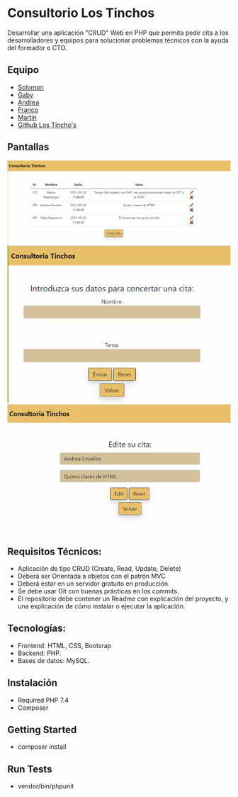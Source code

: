 # Consultorio Los Tinchos

Desarrollar una aplicación "CRUD" Web en PHP que permita pedir cita a los desarrolladores y equipos para solucionar problemas técnicos con la ayuda del formador o CTO.

## Equipo
- [Solomon]( https://github.com/solomonclark)
- [Gaby]( https://github.com/Gabriela92b)
- [Andrea]( https://github.com/Asuareztamayo)
- [Franco]( https://github.com/Francocalvino)
- [Martin](https://github.com/martindejos)
- [Github Los Tincho's](https://github.com/losTinchos)
## Pantallas
<img src="src\img\consultora-1.png" >
<img src="src\img\consultora-2.png" >
<img src="src\img\consultora-3.png" >

## Requisitos Técnicos:

- Aplicación de tipo CRUD (Create, Read, Update, Delete)
- Deberá ser Orientada a objetos con el patrón MVC
- Deberá estar en un servidor gratuito en producción.
- Se debe usar Git con buenas prácticas en los commits.
- El repositorio debe contener un Readme con explicación del  proyecto, y una explicación de cómo instalar o ejecutar la
aplicación.

## Tecnologías:
- Frontend: HTML, CSS, Bootsrap
- Backend: PHP.
- Bases de datos: MySQL.


## Instalación

- Required
PHP 7.4
- Composer

## Getting Started

- composer install
## Run Tests
- vendor/bin/phpunit



